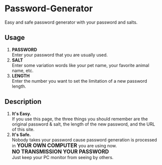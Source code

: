 # Password-Generator
Easy and safe password generator with your password and salts.

## Usage
1. **PASSWORD** <br>
   Enter your password that you are usually used.
2. **SALT** <br>
   Enter some variation words like your pet name, your favorite animal name, etc.
3. **LENGTH** <br> 
   Enter the number you want to set the limitation of a new password length.


## Description
1. **It's Easy.** <br>
   If you use this page, the three things you should remember are the original password & salt, the length of the new password, and the URL of this site.
2. **It's Safe.** <br>
   Nobody takes your password cause password generation is processed in 
   <span style="font-size:1.2em;">**YOUR OWN COMPUTER** </span> 
   you are using now. <br>
   <span style="font-size:1.2em;">**NO TRANSMISSION YOUR PASSWORD** <br> </span>
   Just keep your PC monitor from seeing by others.